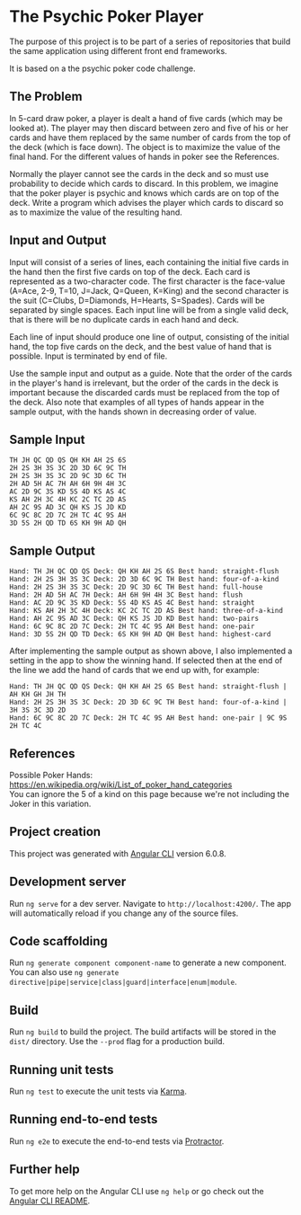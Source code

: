 The Psychic Poker Player 
========================
The purpose of this project is to be part of a series of repositories that build the same application using different front end frameworks.

It is based on a the psychic poker code challenge.

The Problem
-----------
In 5-card draw poker, a player is dealt a hand of five cards (which may be looked at). 
The player may then discard between zero and five of his or her cards 
and have them replaced by the same number of cards from the top of the deck (which is face down). 
The object is to maximize the value of the final hand. For the different values of hands in poker see the References.

Normally the player cannot see the cards in the deck and so must use probability to decide which cards to discard. 
In this problem, we imagine that the poker player is psychic and knows which cards are on top of the deck. 
Write a program which advises the player which cards to discard so as to maximize the value of the resulting hand.

Input and Output
----------------
Input will consist of a series of lines, each containing the initial five cards in the hand then the first five cards on top of the deck. Each card is represented as a two-character code. The first character is the face-value (A=Ace, 2-9, T=10, J=Jack, Q=Queen, K=King) and the second character is the suit (C=Clubs, D=Diamonds, H=Hearts, S=Spades). Cards will be separated by single spaces. Each input line will be from a single valid deck, that is there will be no duplicate cards in each hand and deck.

Each line of input should produce one line of output, consisting of the initial hand, the top five cards on the deck, 
and the best value of hand that is possible. Input is terminated by end of file.

Use the sample input and output as a guide. Note that the order of the cards in the player's hand is irrelevant, 
but the order of the cards in the deck is important because the discarded cards must be replaced from the top of the deck. 
Also note that examples of all types of hands appear in the sample output, with the hands shown in decreasing order of value.

Sample Input
------------
```
TH JH QC QD QS QH KH AH 2S 6S  
2H 2S 3H 3S 3C 2D 3D 6C 9C TH  
2H 2S 3H 3S 3C 2D 9C 3D 6C TH  
2H AD 5H AC 7H AH 6H 9H 4H 3C  
AC 2D 9C 3S KD 5S 4D KS AS 4C  
KS AH 2H 3C 4H KC 2C TC 2D AS  
AH 2C 9S AD 3C QH KS JS JD KD  
6C 9C 8C 2D 7C 2H TC 4C 9S AH  
3D 5S 2H QD TD 6S KH 9H AD QH  
```


Sample Output
-------------
```
Hand: TH JH QC QD QS Deck: QH KH AH 2S 6S Best hand: straight-flush
Hand: 2H 2S 3H 3S 3C Deck: 2D 3D 6C 9C TH Best hand: four-of-a-kind
Hand: 2H 2S 3H 3S 3C Deck: 2D 9C 3D 6C TH Best hand: full-house
Hand: 2H AD 5H AC 7H Deck: AH 6H 9H 4H 3C Best hand: flush
Hand: AC 2D 9C 3S KD Deck: 5S 4D KS AS 4C Best hand: straight
Hand: KS AH 2H 3C 4H Deck: KC 2C TC 2D AS Best hand: three-of-a-kind
Hand: AH 2C 9S AD 3C Deck: QH KS JS JD KD Best hand: two-pairs
Hand: 6C 9C 8C 2D 7C Deck: 2H TC 4C 9S AH Best hand: one-pair
Hand: 3D 5S 2H QD TD Deck: 6S KH 9H AD QH Best hand: highest-card
```

After implementing the sample output as shown above, I also implemented a setting in the app to show the winning hand. If selected then at the end of the line we add the hand of cards that we end up with, for example:

````
Hand: TH JH QC QD QS Deck: QH KH AH 2S 6S Best hand: straight-flush | AH KH GH JH TH
Hand: 2H 2S 3H 3S 3C Deck: 2D 3D 6C 9C TH Best hand: four-of-a-kind | 3H 3S 3C 3D 2D
Hand: 6C 9C 8C 2D 7C Deck: 2H TC 4C 9S AH Best hand: one-pair | 9C 9S 2H TC 4C
````

References
----------
Possible Poker Hands: https://en.wikipedia.org/wiki/List_of_poker_hand_categories  
You can ignore the 5 of a kind on this page because we're not including the Joker in this variation.

Project creation
----------------

This project was generated with [Angular CLI](https://github.com/angular/angular-cli) version 6.0.8.

Development server
------------------

Run `ng serve` for a dev server. Navigate to `http://localhost:4200/`. The app will automatically reload if you change any of the source files.

Code scaffolding
----------------

Run `ng generate component component-name` to generate a new component. You can also use `ng generate directive|pipe|service|class|guard|interface|enum|module`.

Build
-----

Run `ng build` to build the project. The build artifacts will be stored in the `dist/` directory. Use the `--prod` flag for a production build.

Running unit tests
------------------

Run `ng test` to execute the unit tests via [Karma](https://karma-runner.github.io).

Running end-to-end tests
------------------------

Run `ng e2e` to execute the end-to-end tests via [Protractor](http://www.protractortest.org/).

Further help
------------

To get more help on the Angular CLI use `ng help` or go check out the [Angular CLI README](https://github.com/angular/angular-cli/blob/master/README.md).
